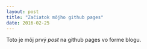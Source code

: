 ```yaml
---
layout: post
title: "Začiatok môjho github pages"
date: 2016-02-25
---
```


Toto je môj prvý _post_ na github pages vo forme blogu.
